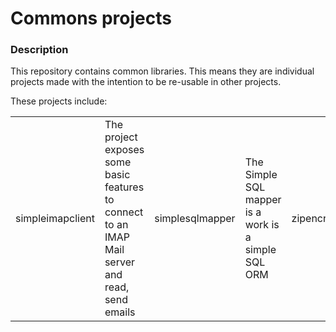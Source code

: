 # Commons projects

<h3>Description</h3>
<p>This repository contains common libraries. This means they are individual projects made with the intention to be re-usable in other projects.</p>
<p>These projects include:</p>
<table>
<td>simpleimapclient</td><td>The project exposes some basic features to connect to an IMAP Mail server and read, send emails</td>
<td>simplesqlmapper</td><td>The Simple SQL mapper is a work is a simple SQL ORM</td>
<td>zipencrypt</td><td>This is just an utility class I used in the past to Zip, unZip files and folders. It can also perform a simple AES-256 encryption</td>
</table>
